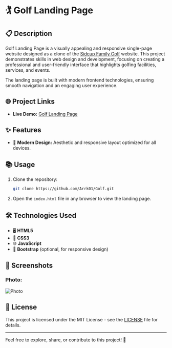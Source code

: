 
# 🏌️ Golf Landing Page

## 📋 Description
Golf Landing Page is a visually appealing and responsive single-page website designed as a clone of the [Sidcup Family Golf](https://sidcupfamilygolf.com/) website. This project demonstrates skills in web design and development, focusing on creating a professional and user-friendly interface that highlights golfing facilities, services, and events.

The landing page is built with modern frontend technologies, ensuring smooth navigation and an engaging user experience.

## 🌐 Project Links
- **Live Demo:** [Golf Landing Page](https://golfpageclone.netlify.app/)

## ✨ Features
- 🎨 **Modern Design:** Aesthetic and responsive layout optimized for all devices.

## 📚 Usage
1. Clone the repository:
   ```bash
   git clone https://github.com/Arrk01/Golf.git

2. Open the `index.html` file in any browser to view the landing page.

## 🛠️ Technologies Used
- 🖥️ **HTML5**
- 🎨 **CSS3**
- 🌐 **JavaScript**
- 🔧 **Bootstrap** (optional, for responsive design)

## 📸 Screenshots
### Photo:
![Photo](glof.png)

## 📝 License
This project is licensed under the MIT License - see the [LICENSE](./LICENSE) file for details.

---
Feel free to explore, share, or contribute to this project! 🚀
```
